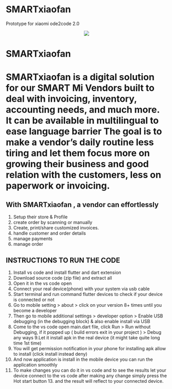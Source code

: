 # SMARTxiaofan
 Prototype for xiaomi ode2code 2.0
<p align="center">
  <img src="https://i.ibb.co/2N8Kh2b/mockup.png"/>
 <h1>SMARTxiaofan<h1/>
</p>

SMARTxiaofan is a digital solution for our SMART Mi Vendors built to deal with invoicing, inventory, accounting needs, and much more. It can be available in multilingual to ease language barrier The goal is to make a vendor’s daily routine less tiring and let them focus more on growing their business and good relation with the customers, less on paperwork or invoicing.

## With SMARTxiaofan , a vendor can effortlessly

1. Setup their store & Profile
2. create order by scanning or manually
3. Create, print/share customized invoices.
4. handle customer and order details
5. manage payments
6. manage order

## INSTRUCTIONS TO RUN THE CODE 

1. Install vs code and install flutter and dart extension 
2. Download source code (zip file) and extract all 
3. Open it in the vs code open 
4. Connect your real device(phone) with your system via usb cable 
5. Start terminal and run command flutter devices to check if your device is connected or not 
6. Go to mobile setting > about >  click on your version 8+ times until you become a developer 
7. Then go to mobile additional settings > developer option > Enable USB debugging (in the debugging block) & also enable install via USB 
8. Come to the vs code open main.dart file, click Run > Run without Debugging, if it popped up ( build errors exit in your project ) > Debug any ways 
9.Let it install apk in the real device (it might take quite long time 1st time)
10. You will get permission notification in your phone for installing apk allow to install (click install instead deny) 
11. And now application is install in the mobile device you can run the application smoothly 
12. To make changes you can do it in vs code and to see the results let your device connect to the vs code after making any change simply press the Hot start button 13. and the result will reflect to your connected device.
